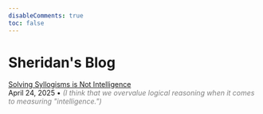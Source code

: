 ```yaml
---
disableComments: true
toc: false
---
```


# Sheridan's Blog

[Solving Syllogisms is Not Intelligence](/syllogisms) <br>
April 24, 2025 • <span style="color:gray"><i>(I think that we overvalue logical reasoning when it comes to measuring "intelligence.")</i></span>